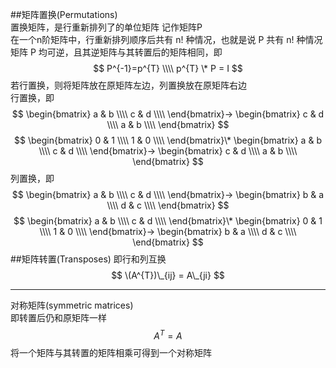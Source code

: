 <script type="text/javascript"
  src="http://cdn.mathjax.org/mathjax/latest/MathJax.js?config=TeX-AMS-MML_HTMLorMML">
</script>
##矩阵置换(Permutations)  
置换矩阵，是行重新排列了的单位矩阵 记作矩阵P  
在一个n阶矩阵中，行重新排列顺序后共有 n! 种情况，也就是说 P 共有 n! 种情况  
矩阵 P 均可逆，且其逆矩阵与其转置后的矩阵相同，即
$$
P^{-1}=p^{T} \\\\
p^{T} \* P = I
$$
若行置换，则将矩阵放在原矩阵左边，列置换放在原矩阵右边  
行置换，即
$$
\begin{bmatrix}
a & b \\\\
c & d \\\\
\end{bmatrix}->
\begin{bmatrix}
c & d \\\\
a & b \\\\
\end{bmatrix}
$$
$$
\begin{bmatrix}
0 & 1 \\\\
1 & 0 \\\\
\end{bmatrix}\*
\begin{bmatrix}
a & b \\\\
c & d \\\\
\end{bmatrix}->
\begin{bmatrix}
c & d \\\\
a & b \\\\
\end{bmatrix}
$$
列置换，即
$$
\begin{bmatrix}
a & b \\\\
c & d \\\\
\end{bmatrix}->
\begin{bmatrix}
b & a \\\\
d & c \\\\
\end{bmatrix}
$$
$$
\begin{bmatrix}
a & b \\\\
c & d \\\\
\end{bmatrix}\*
\begin{bmatrix}
0 & 1 \\\\
1 & 0 \\\\
\end{bmatrix}->
\begin{bmatrix}
b & a \\\\
d & c \\\\
\end{bmatrix}
$$
##矩阵转置(Transposes)
即行和列互换
$$
\(A^{T})\_{ij} = A\_{ji}
$$
***
对称矩阵(symmetric matrices)  
即转置后仍和原矩阵一样
$$
A^{T} = A
$$
将一个矩阵与其转置的矩阵相乘可得到一个对称矩阵